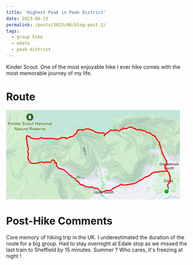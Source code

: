 ```yaml
---
title: 'Highest Peak in Peak District'
date: 2023-06-13
permalink: /posts/2023/06/blog-post-2/
tags:
  - group hike
  - edale
  - peak district
---
```


Kinder Scout. One of the most enjoyable hike I ever hike comes with the most memorable journey of my life. 

Route
======
<img src="/images/kinderscout1.png">

Post-Hike Comments
======
Core memory of hiking trip in the UK. I underestimated the duration of the route for a big group. Had to stay overnight at Edale stop as we missed the last train to Sheffield by 15 minutes. Summer ? Who cares, it's freezing at night !